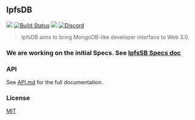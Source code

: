 ## IpfsDB

<img src="https://img.shields.io/badge/Node.js-%3E%3D8.0.0-orange.svg?style=flat-square" /></a>
[![Build Status](https://travis-ci.com/dappkit/ipfsdb.svg?branch=master)](https://travis-ci.com/dappkit/ipfsdb)
<a href="https://david-dm.org/dappkit/ipfsdb"><img src="https://david-dm.org/dappkit/ipfsdb.svg?style=flat-square"/></a>
[![Discord](https://img.shields.io/discord/616677539812868097?color=blueviolet&label=discord)](https://discord.gg/88YpNuQ)


> IpfsDB aims to bring MongoDB-like developer interface to Web 3.0.

### We are working on the initial Specs. See [IpfsSB Specs doc](https://github.com/dappkit/ipfsdb-specs/blob/master/README.md)

### API
See [API.md](https://github.com/dappkit/ipfsdb/blob/master/API.md) for the full documentation.

### License
[MIT](https://github.com/dappkit/ipfsdb/blob/master/LICENSE)
